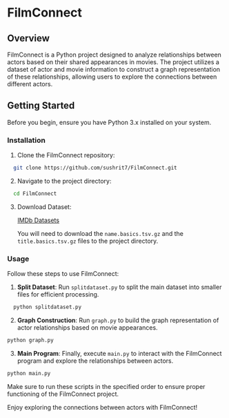 # FilmConnect

## Overview
FilmConnect is a Python project designed to analyze relationships between actors based on their shared appearances in movies. The project utilizes a dataset of actor and movie information to construct a graph representation of these relationships, allowing users to explore the connections between different actors.

## Getting Started
Before you begin, ensure you have Python 3.x installed on your system.

### Installation
1. Clone the FilmConnect repository:
```bash
  git clone https://github.com/sushrit7/FilmConnect.git
```

2. Navigate to the project directory:
```bash
  cd FilmConnect
```

3. Download Dataset:

   [IMDb Datasets](https://datasets.imdbws.com/)

   You will need to download the `name.basics.tsv.gz` and the `title.basics.tsv.gz` files to the project directory.


### Usage
Follow these steps to use FilmConnect:

1. **Split Dataset**: Run `splitdataset.py` to split the main dataset into smaller files for efficient processing.
  ```bash
    python splitdataset.py
```

2. **Graph Construction**: Run `graph.py` to build the graph representation of actor relationships based on movie appearances.
```bash
python graph.py
```

3. **Main Program**: Finally, execute `main.py` to interact with the FilmConnect program and explore the relationships between actors.
```bash
python main.py
```
Make sure to run these scripts in the specified order to ensure proper functioning of the FilmConnect project.


Enjoy exploring the connections between actors with FilmConnect!
